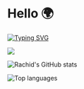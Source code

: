 # Hello 🌍

[![Typing SVG](https://readme-typing-svg.demolab.com/?color=4cf736&size=30&width=600&lines=>+>+I'm+FASKA+Rachid;>+>+Computer+Science+Student)](https://git.io/typing-svg)

![](https://komarev.com/ghpvc/?username=playerrc)

![Rachid's GitHub stats](https://my-github-stats-amber-zeta.vercel.app/api?username=playerrc&show_icons=true&theme=algolia)

![Top languages](https://github-readme-stats.vercel.app/api/top-langs/?username=playerrc&size_weight=0.5&count_weight=0.5&layout=donut&theme=algolia)
